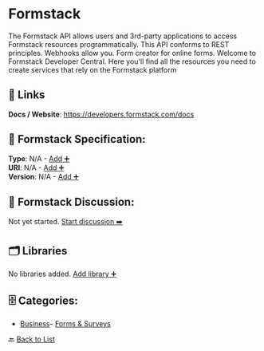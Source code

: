 # Formstack

The Formstack API allows users and 3rd-party applications to access Formstack resources programmatically. This API conforms to REST principles. Webhooks allow you. Form creator for online forms. Welcome to Formstack Developer Central. Here you'll find all the resources you need to create services that rely on the Formstack platform

##  🔗 Links
**Docs / Website**: https://developers.formstack.com/docs

## 🧬 Formstack Specification:
**Type**: N/A - [Add ➕](https://github.com/apis-list/apis-list/edit/main/apis.yaml#L7088)  
**URI**: N/A - [Add ➕](https://github.com/apis-list/apis-list/edit/main/apis.yaml#L7088)  
**Version**: N/A - [Add ➕](https://github.com/apis-list/apis-list/edit/main/apis.yaml#L7088)

## 💬 Formstack Discussion:
Not yet started. [Start discussion ➡️](https://github.com/apis-list/apis-list/discussions/new)

## 🗂️ Libraries

No libraries added. [Add library ➕](https://github.com/apis-list/apis-list/edit/main/apis.yaml#L7088)    


## 🗄️ Categories:
- [Business](https://github.com/apis-list/apis-list#business-)- [Forms & Surveys](https://github.com/apis-list/apis-list#forms--surveys-)

🔙  [Back to List](https://github.com/apis-list/apis-list)
